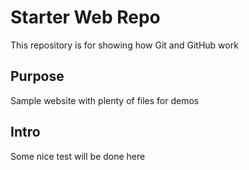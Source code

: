 # Starter Web Repo

This repository is for showing how Git and GitHub work

## Purpose

Sample website with plenty of files for demos

## Intro

Some nice test will be done here 